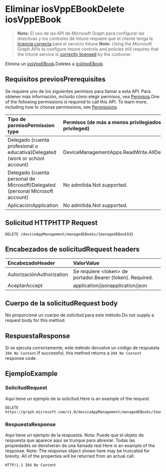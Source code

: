 # <a name="delete-iosvppebook"></a><span data-ttu-id="21c67-101">Eliminar iosVppEBook</span><span class="sxs-lookup"><span data-stu-id="21c67-101">Delete iosVppEBook</span></span>

> <span data-ttu-id="21c67-102">**Nota:** El uso de las API de Microsoft Graph para configurar las directivas y los controles de Intune requiere que el cliente tenga la [licencia correcta](https://go.microsoft.com/fwlink/?linkid=839381) para el servicio Intune.</span><span class="sxs-lookup"><span data-stu-id="21c67-102">**Note:** Using the Microsoft Graph APIs to configure Intune controls and policies still requires that the Intune service is [correctly licensed](https://go.microsoft.com/fwlink/?linkid=839381) by the customer.</span></span>

<span data-ttu-id="21c67-103">Elimina un [iosVppEBook](../resources/intune_books_iosvppebook.md).</span><span class="sxs-lookup"><span data-stu-id="21c67-103">Deletes a [iosVppEBook](../resources/intune_books_iosvppebook.md).</span></span>
## <a name="prerequisites"></a><span data-ttu-id="21c67-104">Requisitos previos</span><span class="sxs-lookup"><span data-stu-id="21c67-104">Prerequisites</span></span>
<span data-ttu-id="21c67-p101">Se requiere uno de los siguientes permisos para llamar a esta API. Para obtener más información, incluido cómo elegir permisos, vea [Permisos](../../../concepts/permissions_reference.md).</span><span class="sxs-lookup"><span data-stu-id="21c67-p101">One of the following permissions is required to call this API. To learn more, including how to choose permissions, see [Permissions](../../../concepts/permissions_reference.md).</span></span>

|<span data-ttu-id="21c67-107">Tipo de permiso</span><span class="sxs-lookup"><span data-stu-id="21c67-107">Permission type</span></span>|<span data-ttu-id="21c67-108">Permisos (de más a menos privilegiados)</span><span class="sxs-lookup"><span data-stu-id="21c67-108">Permissions (from least to most privileged)</span></span>|
|:---|:---|
|<span data-ttu-id="21c67-109">Delegado (cuenta profesional o educativa)</span><span class="sxs-lookup"><span data-stu-id="21c67-109">Delegated (work or school account)</span></span>|<span data-ttu-id="21c67-110">DeviceManagementApps.ReadWrite.All</span><span class="sxs-lookup"><span data-stu-id="21c67-110">DeviceManagementApps.ReadWrite.All</span></span>|
|<span data-ttu-id="21c67-111">Delegado (cuenta personal de Microsoft)</span><span class="sxs-lookup"><span data-stu-id="21c67-111">Delegated (personal Microsoft account)</span></span>|<span data-ttu-id="21c67-112">No admitida.</span><span class="sxs-lookup"><span data-stu-id="21c67-112">Not supported.</span></span>|
|<span data-ttu-id="21c67-113">Aplicación</span><span class="sxs-lookup"><span data-stu-id="21c67-113">Application</span></span>|<span data-ttu-id="21c67-114">No admitida.</span><span class="sxs-lookup"><span data-stu-id="21c67-114">Not supported.</span></span>|

## <a name="http-request"></a><span data-ttu-id="21c67-115">Solicitud HTTP</span><span class="sxs-lookup"><span data-stu-id="21c67-115">HTTP Request</span></span>
<!-- {
  "blockType": "ignored"
}
-->
``` http
DELETE /deviceAppManagement/managedEBooks/{managedEBookId}
```

## <a name="request-headers"></a><span data-ttu-id="21c67-116">Encabezados de solicitud</span><span class="sxs-lookup"><span data-stu-id="21c67-116">Request headers</span></span>
|<span data-ttu-id="21c67-117">Encabezado</span><span class="sxs-lookup"><span data-stu-id="21c67-117">Header</span></span>|<span data-ttu-id="21c67-118">Valor</span><span class="sxs-lookup"><span data-stu-id="21c67-118">Value</span></span>|
|:---|:---|
|<span data-ttu-id="21c67-119">Autorización</span><span class="sxs-lookup"><span data-stu-id="21c67-119">Authorization</span></span>|<span data-ttu-id="21c67-120">Se requiere &lt;token&gt; de portador.</span><span class="sxs-lookup"><span data-stu-id="21c67-120">Bearer {token}. Required.</span></span>|
|<span data-ttu-id="21c67-121">Aceptar</span><span class="sxs-lookup"><span data-stu-id="21c67-121">Accept</span></span>|<span data-ttu-id="21c67-122">application/json</span><span class="sxs-lookup"><span data-stu-id="21c67-122">application/json</span></span>|

## <a name="request-body"></a><span data-ttu-id="21c67-123">Cuerpo de la solicitud</span><span class="sxs-lookup"><span data-stu-id="21c67-123">Request body</span></span>
<span data-ttu-id="21c67-124">No proporcione un cuerpo de solicitud para este método.</span><span class="sxs-lookup"><span data-stu-id="21c67-124">Do not supply a request body for this method.</span></span>

## <a name="response"></a><span data-ttu-id="21c67-125">Respuesta</span><span class="sxs-lookup"><span data-stu-id="21c67-125">Response</span></span>
<span data-ttu-id="21c67-126">Si se ejecuta correctamente, este método devuelve un código de respuesta `204 No Content`.</span><span class="sxs-lookup"><span data-stu-id="21c67-126">If successful, this method returns a `204 No Content` response code.</span></span>

## <a name="example"></a><span data-ttu-id="21c67-127">Ejemplo</span><span class="sxs-lookup"><span data-stu-id="21c67-127">Example</span></span>
### <a name="request"></a><span data-ttu-id="21c67-128">Solicitud</span><span class="sxs-lookup"><span data-stu-id="21c67-128">Request</span></span>
<span data-ttu-id="21c67-129">Aquí tiene un ejemplo de la solicitud.</span><span class="sxs-lookup"><span data-stu-id="21c67-129">Here is an example of the request.</span></span>
``` http
DELETE https://graph.microsoft.com/v1.0/deviceAppManagement/managedEBooks/{managedEBookId}
```

### <a name="response"></a><span data-ttu-id="21c67-130">Respuesta</span><span class="sxs-lookup"><span data-stu-id="21c67-130">Response</span></span>
<span data-ttu-id="21c67-p102">Aquí tiene un ejemplo de la respuesta. Nota: Puede que el objeto de respuesta que aparece aquí se trunque para abreviar. Todas las propiedades se devolverán de una llamada real.</span><span class="sxs-lookup"><span data-stu-id="21c67-p102">Here is an example of the response. Note: The response object shown here may be truncated for brevity. All of the properties will be returned from an actual call.</span></span>
``` http
HTTP/1.1 204 No Content
```



